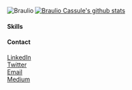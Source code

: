 [![Braulio Cassule's github stats](https://github-readme-stats.vercel.app/api?username=braulio94)](https://github.com/braulio94)
<img align="left" src="https://github-readme-stats.vercel.app/api/top-langs/?username=braulio94&layout=compact&hide=html" alt="Braulio" />



#### Skills

#### Contact
[LinkedIn](https://linkedin.com/in/braulio94)<br>
[Twitter](https://twitter.com/brauliocaassule)<br>
[Email](brauliocassule94@gmail.com)<br>
[Medium](https://medium.com/@brauliocassule)<br>
